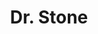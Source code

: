 ---
layout: lecteur.njk
tags : stone

title : Dr. Stone
episode : 05
saison : 1
iframe : https://dood.to/e/hjxri4b0fdqa

cc :  VostFr
---
